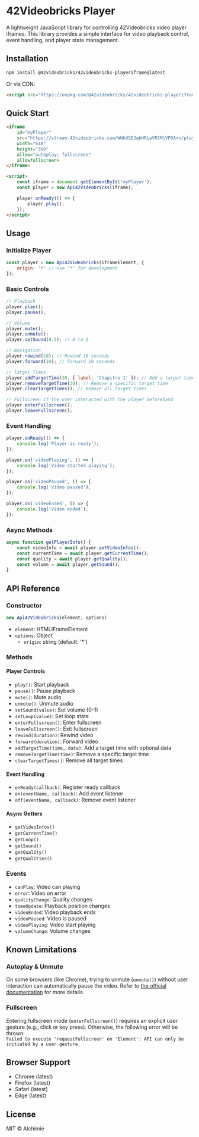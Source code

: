 # 42Videobricks Player

A lightweight JavaScript library for controlling 42Videobricks video player iframes. This library provides a simple interface for video playback control, event handling, and player state management.

## Installation

```bash
npm install @42videobricks/42videobricks-playeriframe@latest
```

Or via CDN:
```html
<script src="https://unpkg.com/@42videobricks/42videobricks-playeriframe/dist/index.min.js"></script>
```

## Quick Start

```html
<iframe 
    id="myPlayer"
    src="https://stream.42videobricks.com/WWhUSEJqbHRLeVR5MlVPOA==/player"
    width="640" 
    height="360"    
    allow="autoplay; fullscreen"
    allowfullscreen>
</iframe>

<script>
    const iframe = document.getElementById('myPlayer');
    const player = new Api42Videobricks(iframe);

    player.onReady(() => {
        player.play();
    });
</script>
```

## Usage

### Initialize Player

```javascript
const player = new Api42Videobricks(iframeElement, {
    origin: '*' // Use '*' for development
});
```

### Basic Controls

```javascript
// Playback
player.play();
player.pause();

// Volume
player.mute();
player.unmute();
player.setSound(0.5); // 0 to 1

// Navigation
player.rewind(10); // Rewind 10 seconds
player.forward(10); // Forward 10 seconds

// Target Times
player.addTargetTime(30, { label: 'Chapitre 1' }); // Add a target time at 30 seconds
player.removeTargetTime(30); // Remove a specific target time
player.clearTargetTimes(); // Remove all target times

// Fullscreen if the user interacted with the player beforehand
player.enterFullscreen();
player.leaveFullscreen();
```

### Event Handling

```javascript
player.onReady(() => {
    console.log('Player is ready');
});

player.on('videoPlaying', () => {
    console.log('Video started playing');
});

player.on('videoPaused', () => {
    console.log('Video paused');
});

player.on('videoEnded', () => {
    console.log('Video ended');
});
```

### Async Methods

```javascript
async function getPlayerInfo() {
    const videoInfo = await player.getVideoInfos();
    const currentTime = await player.getCurrentTime();
    const quality = await player.getQuality();
    const volume = await player.getSound();
}
```

## API Reference

### Constructor

```javascript
new Api42Videobricks(element, options)
```

- `element`: HTMLIFrameElement
- `options`: Object
    - `origin`: string (default: '*')

### Methods

#### Player Controls
- `play()`: Start playback
- `pause()`: Pause playback
- `mute()`: Mute audio
- `unmute()`: Unmute audio
- `setSound(value)`: Set volume (0-1)
- `setLoop(value)`: Set loop state
- `enterFullscreen()`: Enter fullscreen
- `leaveFullscreen()`: Exit fullscreen
- `rewind(duration)`: Rewind video
- `forward(duration)`: Forward video
- `addTargetTime(time, data)`: Add a target time with optional data
- `removeTargetTime(time)`: Remove a specific target time
- `clearTargetTimes()`: Remove all target times

#### Event Handling
- `onReady(callback)`: Register ready callback
- `on(eventName, callback)`: Add event listener
- `off(eventName, callback)`: Remove event listener

#### Async Getters
- `getVideoInfos()`
- `getCurrentTime()`
- `getLoop()`
- `getSound()`
- `getQuality()`
- `getQualities()`

### Events

- `canPlay`: Video can playing
- `error`: Video on error
- `qualityChange`: Quality changes
- `timeUpdate`: Playback position changes
- `videoEnded`: Video playback ends
- `videoPaused`: Video is paused
- `videoPlaying`: Video start playing
- `volumeChange`: Volume changes


## Known Limitations

### Autoplay & Unmute
On some browsers (like Chrome), trying to unmute (`unmute()`) without user interaction can automatically pause the video. Refer to [the official documentation](https://goo.gl/xX8pDD) for more details.

### Fullscreen
Entering fullscreen mode (`enterFullscreen()`) requires an explicit user gesture (e.g., click or key press). Otherwise, the following error will be thrown:  
`Failed to execute 'requestFullscreen' on 'Element': API can only be initiated by a user gesture.`


## Browser Support

- Chrome (latest)
- Firefox (latest)
- Safari (latest)
- Edge (latest)

## License

MIT © Alchimie

